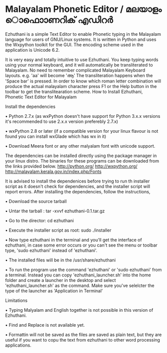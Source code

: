 # Malayalam Phonetic Editor / മലയാളം ൊഫാൊണറിക് എഡിറർ


Ezhuthani is a simple Text Editor to enable Phonetic typing in the Malayalam
language for users of GNU/Linux systems. It is written in Python and uses the
Wxpython toolkit for the GUI. The encoding scheme used in the application is
Unicode 6.2.


It is very easy and totally intuitive to use Ezhuthani. You keep typing words using
your normal keyboard, and it will automatically be transliterated to Malayalam. No
need to remember complicated Malayalam Keyboard layouts.
e.g. 'aa' will become 'ആ'
The transliteration happens when the 'Space bar' is pressed. In order to know which
roman letter combination will produce the actual malayalam character press F1 or the
Help button in the toolbar to get the translitearation scheme.
How to Install Ezhuthani, Phonetic Text Editor for Malayalam


Install the dependencies

• Python 2.7.x (as wxPython doesn't have support for Python 3.x.x
versions it's recommended to use 2.x.x version preferebly 2.7.x)

• wxPython 2.8 or later (if a compatible version for your linux flavour is
not found you can install wxGlade which has wx in it)

• Download Meera font or any other malyalam font with unicode support.

The dependencies can be installed directly using the package manager in your linux
distro. The binaries for these programs can be downloaded from the links provided
below.
http://python.org/
http://wxpython.org/
http://malayalam.kerala.gov.in/index.php/Fonts


It is advised to install the dependenices before trying to run th installer script as it
doesn't check for dependencies, and the installer script will report errors.
After installing the dependencies, follow the instructions,

• Download the source tarball 

• Untar the tarball : tar -xvvf ezhuthani-0.1.tar.gz

• Go to the director: cd ezhuthani

• Execute the installer script as root: sudo ./installer

• Now type ezhuthani in the terminal and you'll get the interface of ezhuthani, in
case some error occurs or you can't see the menu or toolbar type, 'sudo
ezhuthani' instead of 'ezhuthani'.

• The installed files will be in the /usr/share/ezhuthani

• To run the program use the command 'ezhuthani' or 'sudo ezhuthani' from a
terminal. Instead you can copy 'ezhuthani_launcher.sh' into the home folder
and create a launcher in the desktop and select 'ezhuthani_launcher.sh' as the
command. Make sure you've selelcter the type of the launcher as 'Application
in Terminal'



Limitations

• Typing Malyalam and English together is not possible in this version of
Ezhuthani.

• Find and Replace is not available yet.

• Formattin will not be saved as the files are saved as plain text, but they are
useful if you want to copu the text from ezhuthani to other word processing
applications.
